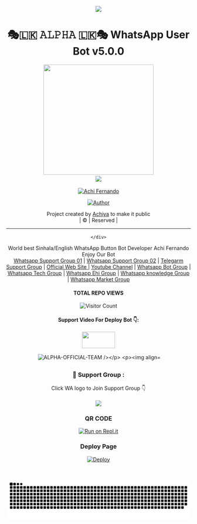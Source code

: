 

<div align="center">		

<img src= "https://camo.githubusercontent.com/71b837571c48af3aa60a73dbc9d5936aa359d78efbfa8a6743cbbbc16b80ef4d/68747470733a2f2f63646e2e646973636f72646170702e636f6d2f6174746163686d656e74732f3830353930323039333930363630383138362f3830353931333937323533353539303932322f74656e6f722e676966"/>
</p>

<h1>🎭🇱🇰 𝙰𝙻𝙿𝙷𝙰 🇱🇰🎭  WhatsApp User Bot v5.0.0</h1>
</div>

<div align="center">
  <img src="https://telegra.ph/file/f3b0b4e681583334b7330.jpg" width="300" height="300">
	<div align="center">
<img src= "https://camo.githubusercontent.com/71b837571c48af3aa60a73dbc9d5936aa359d78efbfa8a6743cbbbc16b80ef4d/68747470733a2f2f63646e2e646973636f72646170702e636f6d2f6174746163686d656e74732f3830353930323039333930363630383138362f3830353931333937323533353539303932322f74656e6f722e676966"/>
</p>

<div align="center">
 <p align="center">
<a href="#"><img title="Achi Fernando" src="https://img.shields.io/badge/ACHIYA-red?colorA=%23ff0000&colorB=%23017e40&style=for-the-badge"></a>
</p>
  <p align="center">
<a href="https://github.com/RIPPER-SER
"><img title="Author" src="https://img.shields.io/badge/Author-RIPPER-SER/ALPHA_WA?color=blue&style=for-the-badge&logo=whatsapp"></a>
</p>
</div>
<p align="center">
Project created by <a href="https://github.com/RIPPER-SER">Achiya</a> to make it public
    <br>
       | © |
        Reserved |
    <br> 
</p>

----

	</div>
<p align="center">
    World best Sinhala/English WhatsApp Button Bot Developer Achi Fernando Enjoy Our Bot
    <br>
        <a href="https://chat.whatsapp.com/EmxfOklzLVIIyDEKPx4IYj">Whatsapp Support Group 01</a> |
	<a href="https://chat.whatsapp.com/KpBbjUuoKCE5DclK9lKdr0">Whatsapp Support Group 02</a> |
	<a href="https://t.me/+TaQGxVd7ZM43NDk1">Telegarm Support Group</a> |
	<a href="https://achibrolk.wordpress.com/alpha-bot-service">Official Web Site </a> |
        <a href="https://www.youtube.com/c/ABLKPGAchiBrolk">Youtube Channel</a> |
	<a href="https://chat.whatsapp.com/FTtlr84ndUWIkR7PeHoqXJ">Whatsapp Bot Group</a> |
	<a href="https://chat.whatsapp.com/KQRCEydZ4QwJ7JpKypx5gg">Whatsapp Tech Group</a> |
	<a href="https://chat.whatsapp.com/BiRfTmouLQ2J7MaLdczOY5">Whatsapp Ehi Group</a> |
	<a href="https://chat.whatsapp.com/GPUvBfhhz7OLZhckbGi8mj">Whatsapp knowledge Group</a> |
	<a href="https://chat.whatsapp.com/GSijEqwPZBS4a3VzzlvKLM">Whatsapp Market Group</a>
    <br>
</p>
	
	
  #### TOTAL REPO VIEWS
![Visitor Count](https://profile-counter.glitch.me/ALPHA-OFFICIAL-TEAM/count.svg)
</p>
<h4 align="center">Support Video For Deploy Bot 👇:</h4>
<p align="center">
<a href="https://youtu.be/uAuIcxlGFKw" target="blank"><img align="center" src="https://upload.wikimedia.org/wikipedia/commons/thumb/e/e1/Logo_of_YouTube_%282015-2017%29.svg/1200px-Logo_of_YouTube_%282015-2017%29.svg.png" height="45" width="90" /></a>
</p>
  

<p align="center">

<p>&nbsp;<img align="center" src="https://github-readme-stats.vercel.app/api?username=ALPHA-OFFICIAL-TEAM&show_icons=true&theme=dark&locale=en" alt="ALPHA-OFFICIAL-TEAM /></p>

<p><img align="center" src="https://github-readme-streak-stats.herokuapp.com/?user=ALPHA-OFFICIAL-TEAM&theme=dark" alt="RIPPER-SER" /></p>
</p>

##
  <h3 align="center">📢 Support Group :</h3>
<p align="center">
Click WA logo to Join Support Group 👇
    <br>
<br>
  <a href="https://chat.whatsapp.com/EmxfOklzLVIIyDEKPx4IYj" target="blank"><img align="center" src="https://github.com/Alien-alfa/PublicBot/blob/main/wlogo.svg.png " /></a>
</p>

### QR CODE
[![Run on Repl.it](https://repl.it/badge/github/quiec/whatsasena)](https://replit.com/@ALPHAOFFICIAL/V5)

### Deploy Page
[![Deploy](https://www.herokucdn.com/deploy/button.svg)](https://heroku.com/deploy?template=https://github.com/senadithehansa/ALPHA-V5.git)
</div>

<br >
 
<div align="center">

 [![Run on Repl.it](https://github.com/Platane/snk/raw/output/github-contribution-grid-snake.svg)](https://replit.com/@ALPHAOFFICIAL/V5)
